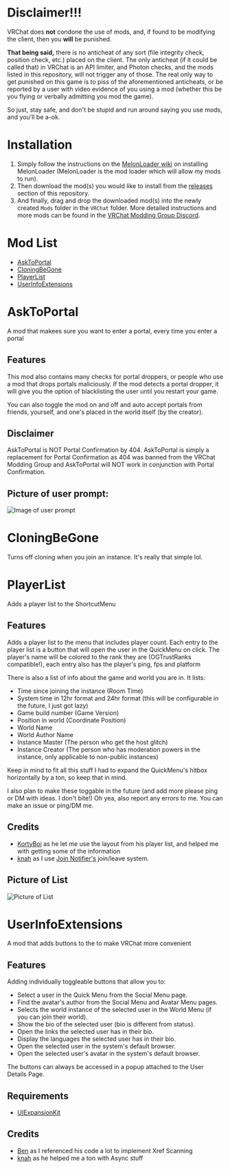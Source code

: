 # Disclaimer!!!
VRChat does **not** condone the use of mods, and, if found to be modifying the client, then you **will** be punished.

**That being said,** there is no anticheat of any sort (file integrity check, position check, etc.) placed on the client.
The only anticheat (if it could be called that) in VRChat is an API limiter, and Photon checks, and the mods listed in this repository, will not trigger any of those.
The real only way to get punished on this game is to piss of the aforementioned anticheats, or be reported by a user with video evidence of you using a mod (whether this be you flying or verbally admitting you mod the game).

So just, stay safe, and don't be stupid and run around saying you use mods, and you'll be a-ok.

# Installation 
1. Simply follow the instructions on the [MelonLoader wiki](https://melonwiki.xyz/#/) on installing MelonLoader (MelonLoader is the mod loader which will allow my mods to run). 
2. Then download the mod(s) you would like to install from the [releases](https://github.com/loukylor/VRC-Mods/releases) section of this repository.
3. And finally, drag and drop the downloaded mod(s) into the newly created `Mods` folder in the `VRChat` folder.
More detailed instructions and more mods can be found in the [VRChat Modding Group Discord](https://discord.gg/rCqKSvR).

# Mod List
- [AskToPortal](#asktoportal)
- [CloningBeGone](#cloningbegone)
- [PlayerList](#playerlist)
- [UserInfoExtensions](#userinfoextensions)

# AskToPortal
A mod that makees sure you want to enter a portal, every time you enter a portal

## Features
This mod also contains many checks for portal droppers, or people who use a mod that drops portals maliciously.
If the mod detects a portal dropper, it will give you the option of blacklisting the user until you restart your game.

You can also toggle the mod on and off and auto accept portals from friends, yourself, and one's placed in the world itself (by the creator).

## Disclaimer
AskToPortal is NOT Portal Confirmation by 404. AskToPortal is simply a replacement for Portal Confirmation as 404 was banned from the VRChat Modding Group and AskToPortal will NOT work in conjunction with Portal Confirmation.

## Picture of user prompt:
![Image of user prompt](https://i.imgur.com/uvUeUmL.png)

# CloningBeGone
Turns off cloning when you join an instance. It's really that simple lol.

# PlayerList
Adds a player list to the ShortcutMenu

## Features
Adds a player list to the menu that includes player count.
Each entry to the player list is a button that will open the user in the QuickMenu on click.
The player's name will be colored to the rank they are (OGTrustRanks compatible!), each entry also has the player's ping, fps and platform

There is also a list of info about the game and world you are in.
It lists:
- Time since joining the instance (Room Time)
- System time in 12hr format and 24hr format (this will be configurable in the future, I just got lazy)
- Game build number (Game Version)
- Position in world (Coordinate Position)
- World Name
- World Author Name
- Instance Master (The person who get the host glitch)
- Instance Creator (The person who has moderation powers in the instance, only applicable to non-public instances)

Keep in mind to fit all this stuff I had to expand the QuickMenu's hitbox horizontally by a ton, so keep that in mind.

I also plan to make these toggable in the future (and add more please ping or DM with ideas. I don't bite!)
Oh yea, also report any errors to me. You can make an issue or ping/DM me.

## Credits
- [KortyBoi](https://github.com/KortyBoi) as he let me use the layout from his player list, and helped me with getting some of the information
- [knah](https://github.com/knah) as I use [Join Notifier's](https://github.com/knah/VRCMods) join/leave system.

## Picture of List
![Picture of List](https://i.imgur.com/beIZBQX.png)

# UserInfoExtensions
A mod that adds buttons to the to make VRChat more convenient

## Features
Adding individually toggleable buttons that allow you to:
 - Select a user in the Quick Menu from the Social Menu page.
 - Find the avatar's author from the Social Menu and Avatar Menu pages.
 - Selects the world instance of the selected user in the World Menu (if you can join their world).
 - Show the bio of the selected user (bio is different from status).
 - Open the links the selected user has in their bio.
 - Display the languages the selected user has in their bio.
 - Open the selected user in the system's default browser.
 - Open the selected user's avatar in the system's default browser.

The buttons can always be accessed in a popup attached to the User Details Page.

## Requirements
 - [UIExpansionKit](https://github.com/knah/VRCMods/)

## Credits
 - [Ben](https://github.com/BenjaminZehowlt) as I referenced his code a lot to implement Xref Scanning
 - [knah](https://github.com/knah) as he helped me a ton with Async stuff
